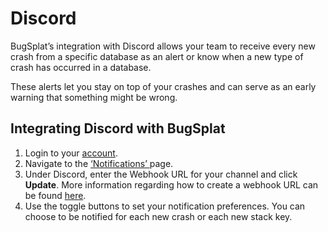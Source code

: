 # Discord

BugSplat’s integration with Discord allows your team to receive every new crash from a specific database as an alert or know when a new type of crash has occurred in a database.

These alerts let you stay on top of your crashes and can serve as an early warning that something might be wrong.

## Integrating Discord with BugSplat <a href="#integrating-slack-with-bugsplat-docs" id="integrating-slack-with-bugsplat-docs"></a>

1. Login to your [account](https://app.bugsplat.com/auth0/login).
2. Navigate to the  [‘Notifications’ ](https://app.bugsplat.com/v2/settings/database/notifications)page.
3. Under Discord, enter the Webhook URL for your channel and click **Update**. More information regarding how to create a webhook URL can be found [here](https://support.discord.com/hc/en-us/articles/228383668-Intro-to-Webhooks).
4. Use the toggle buttons to set your notification preferences. You can choose to be notified for each new crash or each new stack key.
